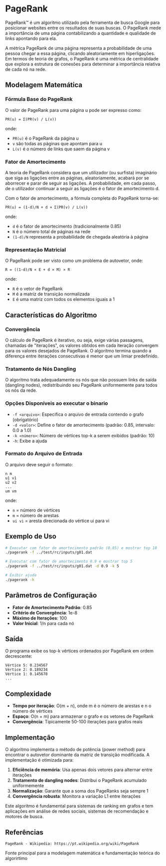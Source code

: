 # PageRank

PageRank™ é um algoritmo utilizado pela ferramenta de busca Google para posicionar websites entre os resultados de suas buscas. O PageRank mede a importância de uma página contabilizando a quantidade e qualidade de links apontando para ela.

A métrica PageRank de uma página representa a probabilidade de uma pessoa chegar a essa página, clicando aleatoriamente em hiperligações. Em termos de teoria de grafos, o PageRank é uma métrica de centralidade que explora a estrutura de conexões para determinar a importância relativa de cada nó na rede.

## Modelagem Matemática

### Fórmula Base do PageRank

O valor de PageRank para uma página u pode ser expresso como:

```
PR(u) = Σ(PR(v) / L(v))
```

onde:
- `PR(u)` é o PageRank da página u
- `v` são todas as páginas que apontam para u
- `L(v)` é o número de links que saem da página v

### Fator de Amortecimento

A teoria de PageRank considera que um utilizador (ou surfista) imaginário que siga as ligações entre as páginas, aleatoriamente, acabará por se aborrecer e parar de seguir as ligações. A probabilidade, em cada passo, de o utilizador continuar a seguir as ligações é o fator de amortecimento d.

Com o fator de amortecimento, a fórmula completa do PageRank torna-se:

```
PR(u) = (1-d)/N + d × Σ(PR(v) / L(v))
```

onde:
- `d` é o fator de amortecimento (tradicionalmente 0.85)
- `N` é o número total de páginas na rede
- `(1-d)/N` representa a probabilidade de chegada aleatória à página

### Representação Matricial

O PageRank pode ser visto como um problema de autovetor, onde:

```
R = ((1-d)/N × E + d × M) × R
```

onde:
- `R` é o vetor de PageRank
- `M` é a matriz de transição normalizada
- `E` é uma matriz com todos os elementos iguais a 1

## Características do Algoritmo

### Convergência
O cálculo de PageRank é iterativo, ou seja, exige várias passagens, chamadas de "iterações", os valores obtidos em cada iteração convergem para os valores desejados de PageRank. O algoritmo termina quando a diferença entre iterações consecutivas é menor que um limiar predefinido.

### Tratamento de Nós Dangling
O algoritmo trata adequadamente os nós que não possuem links de saída (dangling nodes), redistribuindo seu PageRank uniformemente para todos os nós da rede.


### Opções Disponíveis ao executar o binario

- `-f <arquivo>`: Especifica o arquivo de entrada contendo o grafo (obrigatório)
- `-d <valor>`: Define o fator de amortecimento (padrão: 0.85, intervalo: 0.0 a 1.0)
- `-k <número>`: Número de vértices top-k a serem exibidos (padrão: 10)
- `-h`: Exibe a ajuda

### Formato do Arquivo de Entrada

O arquivo deve seguir o formato:
```
n m
u1 v1
u2 v2
...
um vm
```

onde:
- `n` = número de vértices
- `m` = número de arestas
- `ui vi` = aresta direcionada do vértice ui para vi

## Exemplo de Uso

```bash
# Executar com fator de amortecimento padrão (0.85) e mostrar top 10
./pagerank -f ../test/rc/inputs/g01.dat

# Executar com fator de amortecimento 0.9 e mostrar top 5
./pagerank -f ../test/rc/inputs/g01.dat -d 0.9 -k 5

# Exibir ajuda
./pagerank -h
```

## Parâmetros de Configuração

- **Fator de Amortecimento Padrão**: 0.85
- **Critério de Convergência**: 1e-8
- **Máximo de Iterações**: 100
- **Valor Inicial**: 1/n para cada nó

## Saída

O programa exibe os top-k vértices ordenados por PageRank em ordem decrescente:

```
Vértice 5: 0.234567
Vértice 2: 0.189234
Vértice 1: 0.145678
...
```

## Complexidade

- **Tempo por iteração**: O(m + n), onde m é o número de arestas e n o número de vértices
- **Espaço**: O(n + m) para armazenar o grafo e os vetores de PageRank
- **Convergência**: Tipicamente 50-100 iterações para grafos reais

## Implementação

O algoritmo implementa o método de potência (power method) para encontrar o autovetor dominante da matriz de transição modificada. A implementação é otimizada para:

1. **Eficiência de memória**: Usa apenas dois vetores para alternar entre iterações
2. **Tratamento de dangling nodes**: Distribui o PageRank acumulado uniformemente
3. **Normalização**: Garante que a soma dos PageRanks seja sempre 1
4. **Convergência robusta**: Monitora a variação L1 entre iterações

Este algoritmo é fundamental para sistemas de ranking em grafos e tem aplicações em análise de redes sociais, sistemas de recomendação e motores de busca.

## Referências
    PageRank - Wikipedia: https://pt.wikipedia.org/wiki/PageRank
Fonte principal para a modelagem matemática e fundamentação teórica do algorirtimo